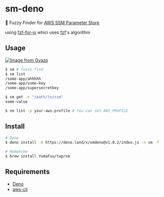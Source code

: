 # sm-deno

🦖 Fuzzy Finder for [ AWS SSM Parameter Store ](https://docs.aws.amazon.com/systems-manager/latest/userguide/systems-manager-parameter-store.html)

using [fzf-for-js](https://github.com/ajitid/fzf-for-js?tab=readme-ov-file) whici uses [fzf](https://github.com/junegunn/fzf)'s algorithm

## Usage

[![Image from Gyazo](https://i.gyazo.com/16ab4dc7073c573b73187a9ab0158972.gif)](https://gyazo.com/16ab4dc7073c573b73187a9ab0158972)

```bash
$ sm # fuzzy find
$ sm list
/some-app/ahhhhh
/some-app/some-key
/some-app/supersecretkey

$ sm get -n "/path/to/ssm"
some-value

$ sm list -p your-aws-profile # You can set AWS_PROFILE
```

## Install
```bash
# Deno
$ deno install -A https://deno.land/x/smdeno@v1.0.2/index.js -n sm -f

# Homebrew
$ brew install YumaFuu/tap/sm
```

## Requirements

- [Deno](https://deno.com)
- [aws-cli](https://aws.amazon.com/cli/)
